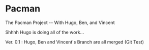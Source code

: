 # Pacman
The Pacman Project -- With Hugo, Ben, and Vincent

Shhhh Hugo is doing all of the work...

Ver. 0.1 : Hugo, Ben and Vincent's Branch are all merged (Git Test)
